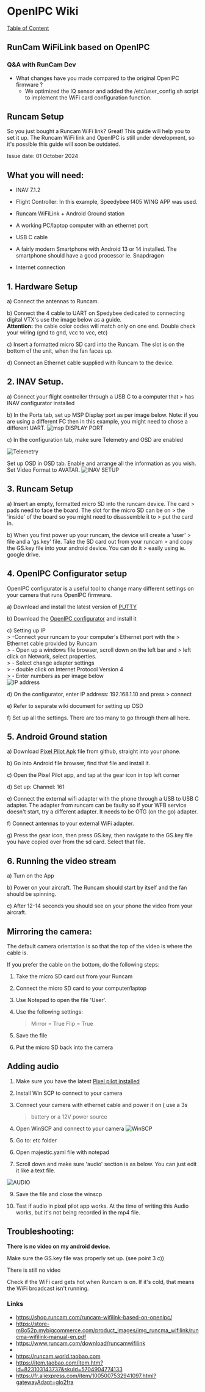 # OpenIPC Wiki
[Table of Content](../README.md)

RunCam WiFiLink based on OpenIPC
--------------------------------

### Q&A with RunCam Dev

- What changes have you made compared to the original OpenIPC firmware ?
    - We optimized the IQ sensor and added the /etc/user_config.sh script to implement the WiFi card configuration function.
  
Runcam Setup 
--------------------------------

So you just bought a Runcam WiFi link? Great! This guide will help you to set it up. 
The Runcam WiFi link and OpenIPC is still under development, so it's
possible this guide will soon be outdated.

Issue date: 01 October 2024

## What you will need:

-   INAV 7.1.2

-   Flight Controller: In this example, Speedybee f405 WING APP was used.
-   Runcam WiFiLink + Android Ground station
-   A working PC/laptop computer with an ethernet port
-   USB C cable
-   A fairly modern Smartphone with Android 13 or 14 installed. The smartphone should have a good processor ie. Snapdragon
-   Internet connection

## 1. Hardware Setup

a)  Connect the antennas to Runcam.

b)  Connect the 4 cable to UART on Spedybee dedicated to connecting
     digital VTX's use the image below as a guide.\
     **Attention:** the cable color codes will match only on one end.
     Double check your wiring (gnd to gnd, vcc to vcc, etc)

c)  Insert a formatted micro SD card into the Runcam. The slot is on the
    bottom of the unit, when the fan faces up.

d)  Connect an Ethernet cable supplied with Runcam to the device.

## 2. INAV Setup.

a)  Connect your flight controller through a USB C to a computer that
    > has INAV configurator installed

b)  In the Ports tab, set up MSP Display port as per image below. 
Note:
if you are using a different FC then in this example, you might
need to chose a different
UART.
![msp DISPLAY PORT](https://github.com/wkumik/wiki/blob/master/images/RUNCAM%20SETUP%20GUIDE%20IMAGES/image6.png)

c)  In the configuration tab, make sure Telemetry and OSD are enabled

![Telemetry](https://github.com/wkumik/wiki/blob/master/images/RUNCAM%20SETUP%20GUIDE%20IMAGES/image5.png)

Set up OSD in OSD tab. Enable and arrange all the information as
you wish. Set Video Format to AVATAR.
![INAV SETUP](https://github.com/wkumik/wiki/blob/master/images/RUNCAM%20SETUP%20GUIDE%20IMAGES/image1.png)

## 3. Runcam Setup

a)  Insert an empty, formatted micro SD into the runcam device. The card
    > pads need to face the board. The slot for the micro SD can be on
    > the 'inside' of the board so you might need to disassemble it to
    > put the card in.

b)  When you first power up your runcam, the device will create a 'user'
    > file and a 'gs.key' file. Take the SD card out from your runcam
    > and copy the GS.key file into your android device. You can do it
    > easily using ie. google drive.

## 4. OpenIPC Configurator setup 

OpenIPC configurator is a useful tool to change many different settings
on your camera that runs OpenIPC firmware.

a)  Download and install the latest version of
   [PUTTY](https://www.chiark.greenend.org.uk/~sgtatham/putty/)

b)  Download the [OpenIPC
    configurator](https://github.com/OpenIPC/configurator/releases)
    and install it

c)  Setting up IP\
    > -Connect your runcam to your computer's Ethernet port with the
    > Ethernet cable provided by Runcam\
    > - Open up a windows file browser, scroll down on the left bar and
    > left click on Network, select properties.\
    > - Select change adapter settings\
    > - double click on Internet Protocol Version 4\
    > - Enter numbers as per image below\
![IP address](https://github.com/wkumik/wiki/blob/master/images/RUNCAM%20SETUP%20GUIDE%20IMAGES/image4.png)

d)  On the configurator, enter IP address: 192.168.1.10 and press
    > connect

e)  Refer to separate wiki document
    for setting up OSD

f)  Set up all the settings. There are too many to go through them all
    here.

## 5. Android Ground station 

a)  Download [Pixel Pilot
    Apk](https://github.com/OpenIPC/PixelPilot/releases)
     file from github, straight into your phone.

b)  Go into Android file browser, find that file and install it.

c)  Open the Pixel Pilot app, and tap at the gear icon in top left
    corner

d)  Set up: Channel: 161

e)  Connect the external wifi adapter with the phone through a USB to
    USB C adapter. The adapter from runcam can be faulty so if your
     WFB service doesn\'t start, try a different adapter. It needs to
     be OTG (on the go) adapter.

f)  Connect antennas to your external WiFi adapter.

g)  Press the gear icon, then press GS.key, then navigate to the GS.key
     file you have copied over from the sd card. Select that file.

## 6. Running the video stream

a)  Turn on the App

b)  Power on your aircraft. The Runcam should start by itself and the
     fan should be spinning.

c)  After 12-14 seconds you should see on your phone the video from your
aircraft.

## Mirroring the camera:

The default camera orientation is so that the top of the video is where
the cable is.

If you prefer the cable on the bottom, do the following steps:

1)  Take the micro SD card out from your Runcam

2)  Connect the micro SD card to your computer/laptop

3)  Use Notepad to open the file 'User'.

4)  Use the following settings:
    > Mirror = True
    > Flip = True

5)  Save the file

6)  Put the micro SD back into the camera

## Adding audio

1)  Make sure you have the latest [Pixel
    pilot installed](https://github.com/OpenIPC/PixelPilot/releases)
    

2)  Install Win SCP to connect to your camera

3)  Connect your camera with ethernet cable and power it on ( use a 3s
    > battery or a 12V power source

4)  Open WinSCP and connect to your camera
![WinSCP](https://github.com/wkumik/wiki/blob/master/images/RUNCAM%20SETUP%20GUIDE%20IMAGES/image2.png)

5)  Go to: etc folder

6)  Open majestic.yaml file with notepad

7)  Scroll down and make sure 'audio' section is as below. You can just
    edit it like a text file.
    
  ![AUDIO](https://github.com/wkumik/wiki/blob/master/images/RUNCAM%20SETUP%20GUIDE%20IMAGES/image3.png)

9)  Save the file and close the winscp

10)  Test if audio in pixel pilot app works.
At the time of writing this Audio works, but it's not being
 recorded in the mp4 file.

## Troubleshooting:

**There is no video on my android device.**

Make sure the GS.key file was properly set up. (see point 3 c))

There is still no video

Check if the WiFi card gets hot when Runcam is on. If it's cold, that
means the WiFi broadcast isn't running.


### Links

- https://shop.runcam.com/runcam-wifilink-based-on-openipc/
- https://store-m8o52p.mybigcommerce.com/product_images/img_runcma_wifilink/runcma-wifilink-manual-en.pdf
- https://www.runcam.com/download/runcamwifilink
-
- https://runcam.world.taobao.com
- https://item.taobao.com/item.htm?id=823103143737&skuId=5704904774133
- https://fr.aliexpress.com/item/1005007532941097.html?gatewayAdapt=glo2fra
